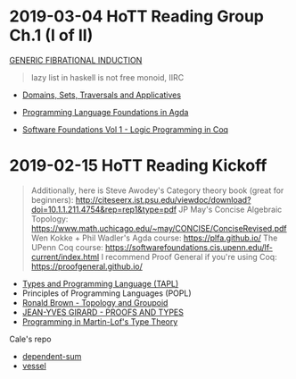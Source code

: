 # 2019-03-04 HoTT Reading Group Ch.1 (I of II)

[GENERIC FIBRATIONAL INDUCTION](https://arxiv.org/pdf/1206.0357.pdf)
> lazy list in haskell is not free monoid, IIRC
- [Domains, Sets, Traversals and Applicatives](http://comonad.com/reader/2015/domains-sets-traversals-and-applicatives/)

- [Programming Language Foundations in Agda](https://plfa.github.io/)
- [Software Foundations Vol 1 - Logic Programming in Coq](https://softwarefoundations.cis.upenn.edu/lf-current/toc.html)

# 2019-02-15 HoTT Reading Kickoff

> Additionally, here is Steve Awodey's Category theory book (great for beginners): http://citeseerx.ist.psu.edu/viewdoc/download?doi=10.1.1.211.4754&rep=rep1&type=pdf
> JP May's Concise Algebraic Topology: https://www.math.uchicago.edu/~may/CONCISE/ConciseRevised.pdf
> Wen Kokke + Phil Wadler's Agda course: https://plfa.github.io/
> The UPenn Coq course: https://softwarefoundations.cis.upenn.edu/lf-current/index.html
> I recommend Proof General if you're using Coq: https://proofgeneral.github.io/

- [Types and Programming Language (TAPL)](https://www.cis.upenn.edu/~bcpierce/tapl/)
- Principles of Programming Languages (POPL)
- [Ronald Brown - Topology and Groupoid](https://groupoids.org.uk/pdffiles/topgrpds-e.pdf)
- [JEAN-YVES GIRARD - PROOFS AND TYPES](http://www.paultaylor.eu/stable/prot.pdf)
- [Programming in Martin-Lof's Type Theory](http://www.cse.chalmers.se/research/group/logic/book/book.pdf)

Cale's repo
- [dependent-sum](https://github.com/obsidiansystems/dependent-sum)
- [vessel](https://github.com/obsidiansystems/vessel/tree/develop/)
